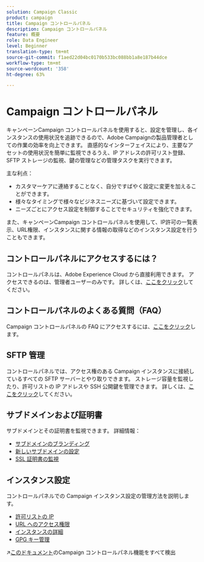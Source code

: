 ```yaml
---
solution: Campaign Classic
product: campaign
title: Campaign コントロールパネル
description: Campaign コントロールパネル
feature: 概要
role: Data Engineer
level: Beginner
translation-type: tm+mt
source-git-commit: f1aed22d04bc0170b533bc088bb1a8e187b44dce
workflow-type: tm+mt
source-wordcount: '358'
ht-degree: 63%

---
```


# Campaign コントロールパネル

キャンペーンCampaign コントロールパネルを使用すると、設定を管理し、各インスタンスの使用状況を追跡できるので、Adobe Campaignの製品管理者としての作業の効率を向上できます。 直感的なインターフェイスにより、主要なアセットの使用状況を簡単に監視できるうえ、IP アドレスの許可リスト登録、SFTP ストレージの監視、鍵の管理などの管理タスクを実行できます。

主な利点：

* カスタマーケアに連絡することなく、自分ですばやく設定に変更を加えることができます。
* 様々なタイミングで様々なビジネスニーズに基づいて設定できます。
* ニーズごとにアクセス設定を制御することでセキュリティを強化できます。

また、キャンペーンCampaign コントロールパネルを使用して、IP許可の一覧表示、URL権限、インスタンスに関する情報の取得などのインスタンス設定を行うこともできます。

## コントロールパネルにアクセスするには？

コントロールパネルは、Adobe Experience Cloud から直接利用できます。 アクセスできるのは、管理者ユーザーのみです。 詳しくは、[ここをクリック](https://experienceleague.adobe.com/docs/control-panel/using/discover-control-panel/accessing-control-panel.html)してください。

## コントロールパネルのよくある質問（FAQ）

Campaign コントロールパネルの FAQ にアクセスするには、[ここをクリック](https://experienceleague.adobe.com/docs/control-panel/using/discover-control-panel/key-features.html)します。

## SFTP 管理

コントロールパネルでは、アクセス権のある Campaign インスタンスに接続しているすべての SFTP サーバーとやり取りできます。 ストレージ容量を監視したり、許可リストの IP アドレスや SSH 公開鍵を管理できます。 詳しくは、[ここをクリック](https://experienceleague.adobe.com/docs/control-panel/using/sftp-management/about-sftp-management.html?lang=ja#sftp-management)してください。

## サブドメインおよび証明書

サブドメインとその証明書を監視できます。 詳細情報：
* [サブドメインのブランディング](https://experienceleague.adobe.com/docs/control-panel/using/subdomains-and-certificates/subdomains-branding.html)
* [新しいサブドメインの設定](https://experienceleague.adobe.com/docs/control-panel/using/subdomains-and-certificates/setting-up-new-subdomain.html)
* [SSL 証明書の監視](https://experienceleague.adobe.com/docs/control-panel/using/subdomains-and-certificates/monitoring-ssl-certificates.html)

## インスタンス設定

コントロールパネルでの Campaign インスタンス設定の管理方法を説明します。 
* [許可リストの IP](https://experienceleague.adobe.com/docs/control-panel/using/instances-settings/ip-allow-listing-instance-access.html)
* [URL へのアクセス権限](https://experienceleague.adobe.com/docs/control-panel/using/instances-settings/url-permissions.html)
* [インスタンスの詳細](https://experienceleague.adobe.com/docs/control-panel/using/instances-settings/instance-details.html)
* [GPG キー管理](https://experienceleague.adobe.com/docs/control-panel/using/instances-settings/gpg-keys-management.html)

:arrow_upper_right:[このドキュメント](https://experienceleague.adobe.com/docs/control-panel/using/control-panel-home.html?lang=ja)のCampaign コントロールパネル機能をすべて検出
